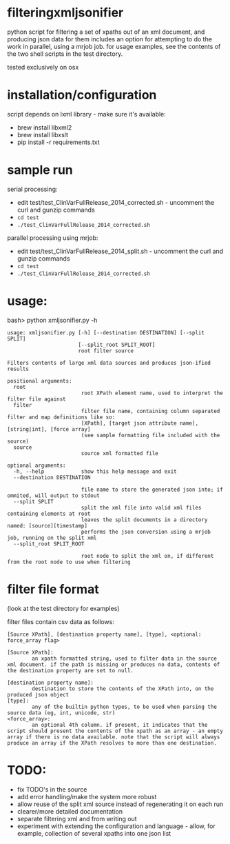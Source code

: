 filteringxmljsonifier
=====================

python script for filtering a set of xpaths out of an xml document, and producing json data for them
includes an option for attempting to do the work in parallel, using a mrjob job. 
for usage examples, see the contents of the two shell scripts in the test directory.

tested exclusively on osx

installation/configuration
===========================

script depends on lxml library - make sure it's available:

* brew install libxml2
* brew install libxslt
* pip install -r requirements.txt 

sample run
===========
serial processing:
* edit test/test_ClinVarFullRelease_2014_corrected.sh - uncomment the curl and gunzip commands
* `cd test`
* `./test_ClinVarFullRelease_2014_corrected.sh`

parallel processing using mrjob:
* edit test/test_ClinVarFullRelease_2014_split.sh - uncomment the curl and gunzip commands
* `cd test`
* `./test_ClinVarFullRelease_2014_corrected.sh`

usage:
======
bash> python xmljsonifier.py -h
```
usage: xmljsonifier.py [-h] [--destination DESTINATION] [--split SPLIT]
                       [--split_root SPLIT_ROOT]
                       root filter source

Filters contents of large xml data sources and produces json-ified results

positional arguments:
  root                  
                        root XPath element name, used to interpret the filter file against
  filter                
                        filter file name, containing column separated filter and map definitions like so:
                        [XPath], [target json attribute name], [string|int], [force array]
                        (see sample formatting file included with the source)
  source                
                        source xml formatted file

optional arguments:
  -h, --help            show this help message and exit
  --destination DESTINATION
                        
                        file name to store the generated json into; if ommited, will output to stdout
  --split SPLIT         
                        split the xml file into valid xml files containing elements at root
                        leaves the split documents in a directory named: [source][timestamp]
                        performs the json conversion using a mrjob job, running on the split xml
  --split_root SPLIT_ROOT
                        
                        root node to split the xml on, if different from the root node to use when filtering 
```

filter file format
===================
  (look at the test directory for examples)
  
  filter files contain csv data as follows:

  `[Source XPath], [destination property name], [type], <optional: force_array flag>`
  
  ```
  [Source XPath]: 
          an xpath formatted string, used to filter data in the source xml document. if the path is missing or produces no data, contents of the destination property are set to null.

  [destination property name]:
          destination to store the contents of the XPath into, on the produced json object
  [type]:
          any of the builtin python types, to be used when parsing the source data (eg, int, unicode, str)
  <force_array>:
          an optional 4th column. if present, it indicates that the script should present the contents of the xpath as an array - an empty array if there is no data available. note that the script will always produce an array if the XPath resolves to more than one destination.
  ```
TODO:
=====
* fix TODO's in the source
* add error handling/make the system more robust
* allow reuse of the split xml source instead of regenerating it on each run
* clearer/more detailed documentation
* separate filtering xml and from writing out
* experiment with extending the configuration and language - allow, for example, collection of several xpaths into one json list

